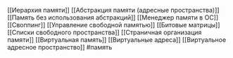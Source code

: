 [[Иерархия памяти]]
[[Абстракция памяти (адресные пространства)]]
[[Память без использования абстракций]]
[[Менеджер памяти в ОС]]
[[Своппинг]]
[[Управление свободной памятью]]
[[Битовые матрицы]]
[[Списки свободного пространства]]
[[Страничная организация памяти]]
[[Виртуальная память]]
[[Виртуальные адреса]]
[[Виртуальное адресное пространство]]
#память